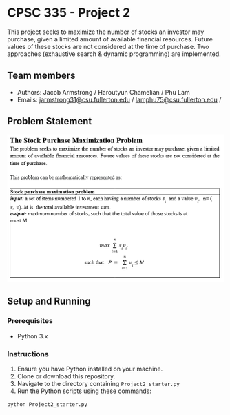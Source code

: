 # CPSC 335 - Project 2

This project seeks to maximize the number of stocks an investor may purchase, given a limited amount of available financial resources. Future values of these stocks are not considered at the time of purchase. Two approaches (exhaustive search & dynamic programming) are implemented.

## Team members
- Authors: Jacob Armstrong / Haroutyun Chamelian / Phu Lam
- Emails: jarmstrong31@csu.fullerton.edu / lamphu75@csu.fullerton.edu / 

## Problem Statement
![problem statement](Formula.png)

## Setup and Running

### Prerequisites

- Python 3.x

### Instructions

1. Ensure you have Python installed on your machine.
2. Clone or download this repository.
3. Navigate to the directory containing `Project2_starter.py`
4. Run the Python scripts using these commands:
```bash
python Project2_starter.py
```
